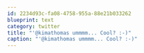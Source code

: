 ```yaml
---
id: 2234d93c-fa08-4758-955a-88e21b033262
blueprint: text
category: twitter
title: "'@kimathomas ummmm... Cool? :-)"
caption: "'@kimathomas ummmm... Cool? :-)"
---
```

